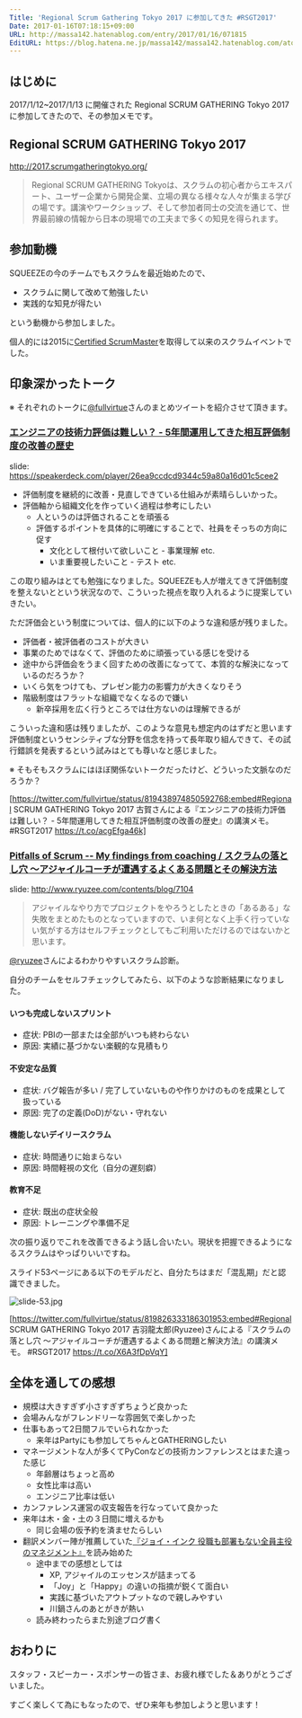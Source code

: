 ```yaml
---
Title: 'Regional Scrum Gathering Tokyo 2017 に参加してきた #RSGT2017'
Date: 2017-01-16T07:18:15+09:00
URL: http://massa142.hatenablog.com/entry/2017/01/16/071815
EditURL: https://blog.hatena.ne.jp/massa142/massa142.hatenablog.com/atom/entry/10328749687206992693
---
```


## はじめに

2017/1/12~2017/1/13 に開催された Regional SCRUM GATHERING Tokyo 2017 に参加してきたので、その参加メモです。

## Regional SCRUM GATHERING Tokyo 2017

http://2017.scrumgatheringtokyo.org/

> Regional SCRUM GATHERING Tokyoは、スクラムの初心者からエキスパート、ユーザー企業から開発企業、立場の異なる様々な人々が集まる学びの場です。講演やワークショップ、そして参加者同士の交流を通じて、世界最前線の情報から日本の現場での工夫まで多くの知見を得られます。

## 参加動機

SQUEEZEの今のチームでもスクラムを最近始めたので、

+ スクラムに関して改めて勉強したい
+ 実践的な知見が得たい

という動機から参加しました。

個人的には2015に[Certified ScrumMaster](https://www.scrumalliance.org/community/profile/marai5)を取得して以来のスクラムイベントでした。

## 印象深かったトーク

※ それぞれのトークに[@fullvirtue](https://twitter.com/fullvirtue)さんのまとめツイートを紹介させて頂きます。

### [エンジニアの技術力評価は難しい？ - 5年間運用してきた相互評価制度の改善の歴史](https://confengine.com/regional-scrum-gathering-tokyo-2017/proposal/3375/-5-)

slide: https://speakerdeck.com/player/26ea9ccdcd9344c59a80a16d01c5cee2

+ 評価制度を継続的に改善・見直しできている仕組みが素晴らしいかった。
+ 評価軸から組織文化を作っていく過程は参考にしたい
 	+ 人というのは評価されることを頑張る
	+ 評価するポイントを具体的に明確にすることで、社員をそっちの方向に促す
		+ 文化として根付いて欲しいこと - 事業理解 etc.
		+ いま重要視したいこと - テスト etc.

この取り組みはとても勉強になりました。SQUEEZEも人が増えてきて評価制度を整えないとという状況なので、こういった視点を取り入れるように提案していきたい。

ただ評価会という制度については、個人的に以下のような違和感が残りました。

+ 評価者・被評価者のコストが大きい
+ 事業のためではなくて、評価のために頑張っている感じを受ける
+ 途中から評価会をうまく回すための改善になってて、本質的な解決になっているのだろうか？
+ いくら気をつけても、プレゼン能力の影響力が大きくなりそう
+ 階級制度はフラットな組織でなくなるので嫌い
	+ 新卒採用を広く行うところでは仕方ないのは理解できるが

こういった違和感は残りましたが、このような意見も想定内のはずだと思います評価制度というセンシティブな分野を信念を持って長年取り組んできて、その試行錯誤を発表するという試みはとても尊いなと感じました。

※ そもそもスクラムにはほぼ関係ないトークだったけど、どういった文脈なのだろうか？

[https://twitter.com/fullvirtue/status/819438974850592768:embed#Regional SCRUM GATHERING Tokyo 2017 古賀さんによる『エンジニアの技術力評価は難しい？ - 5年間運用してきた相互評価制度の改善の歴史』の講演メモ。 #RSGT2017 https://t.co/acgEfga46k]


### [Pitfalls of Scrum -- My findings from coaching / スクラムの落とし穴 〜アジャイルコーチが遭遇するよくある問題とその解決方法](https://confengine.com/regional-scrum-gathering-tokyo-2017/proposal/3319/pitfalls-of-scrum-my-findings-from-coaching)

slide: http://www.ryuzee.com/contents/blog/7104

>アジャイルなやり方でプロジェクトをやろうとしたときの「あるある」な失敗をまとめたものとなっていますので、いま何となく上手く行っていない気がする方はセルフチェックとしてもご利用いただけるのではないかと思います。

[@ryuzee](https://twitter.com/ryuzee)さんによるわかりやすいスクラム診断。

自分のチームをセルフチェックしてみたら、以下のような診断結果になりました。

#### いつも完成しないスプリント
+ 症状: PBIの一部または全部がいつも終わらない
+ 原因: 実績に基づかない楽観的な見積もり

#### 不安定な品質
+ 症状: バグ報告が多い / 完了していないものや作りかけのものを成果として扱っている
+ 原因: 完了の定義(DoD)がない・守れない

#### 機能しないデイリースクラム
+ 症状: 時間通りに始まらない
+ 原因: 時間軽視の文化（自分の遅刻癖）

#### 教育不足
+ 症状: 既出の症状全般
+ 原因: トレーニングや準備不足


次の振り返りでこれを改善できるよう話し合いたい。現状を把握できるようになるスクラムはやっぱりいいですね。

スライド53ページにある以下のモデルだと、自分たちはまだ「混乱期」だと認識できました。

![slide-53.jpg](https://qiita-image-store.s3.amazonaws.com/0/19111/bd2f5d1c-c21b-35eb-2d2f-8cc556ffefb5.jpeg "slide-53.jpg")


[https://twitter.com/fullvirtue/status/819826333186301953:embed#Regional SCRUM GATHERING Tokyo 2017 吉羽龍太郎(Ryuzee)さんによる『スクラムの落とし穴 〜アジャイルコーチが遭遇するよくある問題と解決方法』の講演メモ。 #RSGT2017 https://t.co/X6A3fDpVqY]


## 全体を通しての感想

+ 規模は大きすぎず小さすぎずちょうど良かった
+ 会場みんながフレンドリーな雰囲気で楽しかった
+ 仕事もあって2日間フルでいられなかった
	+ 来年はPartyにも参加してちゃんとGATHERINGしたい
+ マネージメントな人が多くてPyConなどの技術カンファレンスとはまた違った感じ
	+ 年齢層はちょっと高め
	+ 女性比率は高い
	+ エンジニア比率は低い
+ カンファレンス運営の収支報告を行なっていて良かった
+ 来年は木・金・土の３日間に増えるかも
	+ 同じ会場の仮予約を済ませたらしい
+ 翻訳メンバー陣が推薦していた[『ジョイ・インク 役職も部署もない全員主役のマネジメント』](http://amzn.to/2iAkBeZ)を読み始めた
	+ 途中までの感想としては
		+ XP, アジャイルのエッセンスが詰まってる
		+ 「Joy」と「Happy」の違いの指摘が鋭くて面白い
		+ 実践に基づいたアウトプットなので親しみやすい
		+ 川鍋さんのあとがきが熱い
	+ 読み終わったらまた別途ブログ書く

## おわりに

スタッフ・スピーカー・スポンサーの皆さま、お疲れ様でした＆ありがとうございました。

すごく楽しくて為にもなったので、ぜひ来年も参加しようと思います！


